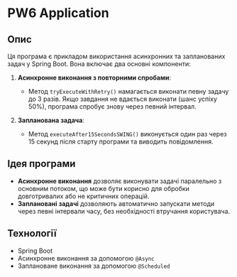 # PW6 Application

## Опис

Ця програма є прикладом використання асинхронних та запланованих задач у Spring Boot. Вона включає два основні компоненти:

1. **Асинхронне виконання з повторними спробами**:
    - Метод `tryExecuteWithRetry()` намагається виконати певну задачу до 3 разів. Якщо завдання не вдається виконати (шанс успіху 50%), програма спробує знову через певний інтервал.

2. **Запланована задача**:
    - Метод `executeAfter15SecondsSWING()` виконується один раз через 15 секунд після старту програми та виводить повідомлення.

## Ідея програми

- **Асинхронне виконання** дозволяє виконувати задачі паралельно з основним потоком, що може бути корисно для обробки довготривалих або не критичних операцій.
- **Заплановані задачі** дозволяють автоматично запускати методи через певні інтервали часу, без необхідності втручання користувача.

## Технології

- Spring Boot
- Асинхронне виконання за допомогою `@Async`
- Заплановане виконання за допомогою `@Scheduled`


